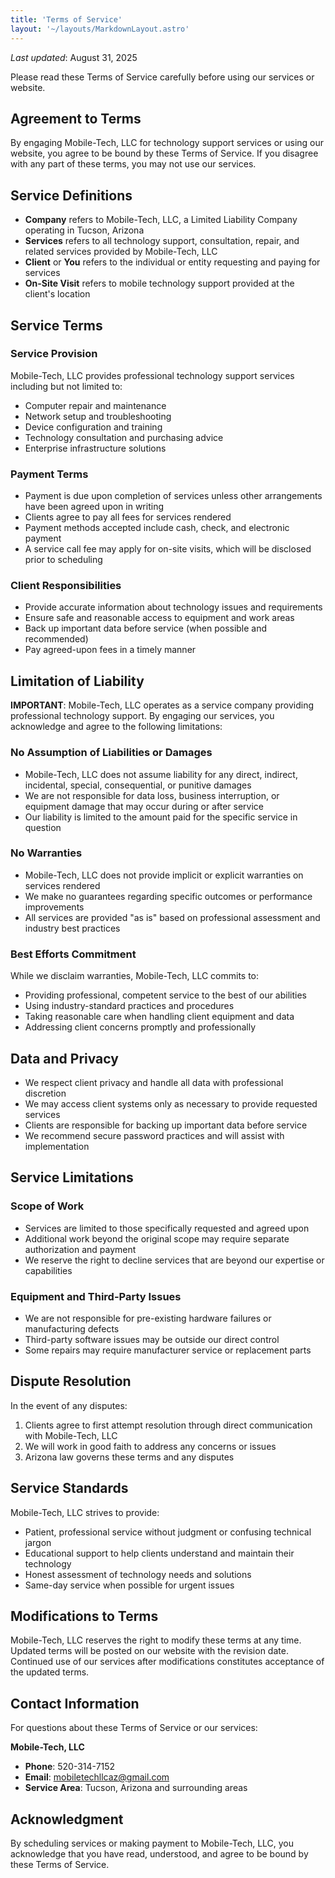 ```yaml
---
title: 'Terms of Service'
layout: '~/layouts/MarkdownLayout.astro'
---
```


_Last updated_: August 31, 2025

Please read these Terms of Service carefully before using our services or website.

## Agreement to Terms

By engaging Mobile-Tech, LLC for technology support services or using our website, you agree to be bound by these Terms of Service. If you disagree with any part of these terms, you may not use our services.

## Service Definitions

- **Company** refers to Mobile-Tech, LLC, a Limited Liability Company operating in Tucson, Arizona
- **Services** refers to all technology support, consultation, repair, and related services provided by Mobile-Tech, LLC
- **Client** or **You** refers to the individual or entity requesting and paying for services
- **On-Site Visit** refers to mobile technology support provided at the client's location

## Service Terms

### Service Provision

Mobile-Tech, LLC provides professional technology support services including but not limited to:
- Computer repair and maintenance
- Network setup and troubleshooting
- Device configuration and training
- Technology consultation and purchasing advice
- Enterprise infrastructure solutions

### Payment Terms

- Payment is due upon completion of services unless other arrangements have been agreed upon in writing
- Clients agree to pay all fees for services rendered
- Payment methods accepted include cash, check, and electronic payment
- A service call fee may apply for on-site visits, which will be disclosed prior to scheduling

### Client Responsibilities

- Provide accurate information about technology issues and requirements
- Ensure safe and reasonable access to equipment and work areas
- Back up important data before service (when possible and recommended)
- Pay agreed-upon fees in a timely manner

## Limitation of Liability

**IMPORTANT**: Mobile-Tech, LLC operates as a service company providing professional technology support. By engaging our services, you acknowledge and agree to the following limitations:

### No Assumption of Liabilities or Damages

- Mobile-Tech, LLC does not assume liability for any direct, indirect, incidental, special, consequential, or punitive damages
- We are not responsible for data loss, business interruption, or equipment damage that may occur during or after service
- Our liability is limited to the amount paid for the specific service in question

### No Warranties

- Mobile-Tech, LLC does not provide implicit or explicit warranties on services rendered
- We make no guarantees regarding specific outcomes or performance improvements
- All services are provided "as is" based on professional assessment and industry best practices

### Best Efforts Commitment

While we disclaim warranties, Mobile-Tech, LLC commits to:
- Providing professional, competent service to the best of our abilities
- Using industry-standard practices and procedures
- Taking reasonable care when handling client equipment and data
- Addressing client concerns promptly and professionally

## Data and Privacy

- We respect client privacy and handle all data with professional discretion
- We may access client systems only as necessary to provide requested services
- Clients are responsible for backing up important data before service
- We recommend secure password practices and will assist with implementation

## Service Limitations

### Scope of Work

- Services are limited to those specifically requested and agreed upon
- Additional work beyond the original scope may require separate authorization and payment
- We reserve the right to decline services that are beyond our expertise or capabilities

### Equipment and Third-Party Issues

- We are not responsible for pre-existing hardware failures or manufacturing defects
- Third-party software issues may be outside our direct control
- Some repairs may require manufacturer service or replacement parts

## Dispute Resolution

In the event of any disputes:
1. Clients agree to first attempt resolution through direct communication with Mobile-Tech, LLC
2. We will work in good faith to address any concerns or issues
3. Arizona law governs these terms and any disputes

## Service Standards

Mobile-Tech, LLC strives to provide:
- Patient, professional service without judgment or confusing technical jargon
- Educational support to help clients understand and maintain their technology
- Honest assessment of technology needs and solutions
- Same-day service when possible for urgent issues

## Modifications to Terms

Mobile-Tech, LLC reserves the right to modify these terms at any time. Updated terms will be posted on our website with the revision date. Continued use of our services after modifications constitutes acceptance of the updated terms.

## Contact Information

For questions about these Terms of Service or our services:

**Mobile-Tech, LLC**
- **Phone**: 520-314-7152
- **Email**: mobiletechllcaz@gmail.com
- **Service Area**: Tucson, Arizona and surrounding areas

## Acknowledgment

By scheduling services or making payment to Mobile-Tech, LLC, you acknowledge that you have read, understood, and agree to be bound by these Terms of Service.